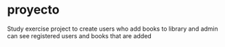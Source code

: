 # proyecto
Study exercise project to create users who add books to library and admin can see registered users and books that are added
